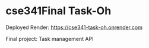 # cse341Final Task-Oh
Deployed Render: https://cse341-task-oh.onrender.com

Final project: Task management API
